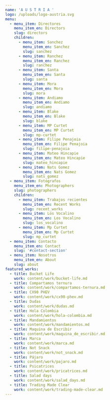```yaml
---
name: 'A U S T R I A '
logo: /uploads/logo-austria.svg
menu:
  - menu_item: Directores
    menu_item_en: Directors
    slug: directors
    children:
      - menu_item: Sanchez
        menu_item_en: Sanchez
        slug: sanchez
      - menu_item: Ranchez
        menu_item_en: Ranchez
        slug: ranchez
      - menu_item: Santa
        menu_item_en: Santa
        slug: santa
      - menu_item: Mora
        menu_item_en: Mora
        slug: mora
      - menu_item: Andiamo
        menu_item_en: Andiamo
        slug: andiamo
      - menu_item: Blake
        menu_item_en: Blake
        slug: blake
      - menu_item: MP Curtet
        menu_item_en: MP Curtet
        slug: mp-curtet
      - menu_item: Filipe Penajoia
        menu_item_en: Filipe Penajoia
        slug: filipe-penajoia
      - menu_item: Mateo Hincapie
        menu_item_en: Mateo Hincapie
        slug: mateo_hincapie
      - menu_item: Nats Gomez
        menu_item_en: Nats Gomez
        slug: nats_gomez
  - menu_item: Fotógrafos
    menu_item_en: Photographers
    slug: photographers
    children:
      - menu_item: Trabajos recientes
        menu_item_en: Recent Works
        slug: recent_works
      - menu_item: Los Vocalino
        menu_item_en: Los Vocalino
        slug: los_vocalino
      - menu_item: Mp Curtet
        menu_item_en: Mp Curtet
        slug: mp_curtet
  - menu_item: Contacto
    menu_item_en: Contact
    slug: '#contact-section'
  - menu_item: Nosotros
    menu_item_en: About
    slug: about
featured_works:
  - title: Bucket Life
    work: content/work/bucket-life.md
  - title: Compartamos ternura
    work: content/work/compartamos-ternura.md
  - title: CX90 PHEV
    work: content/work/cx90-phev.md
  - title: Dudas
    work: content/work/dudas.md
  - title: Hola Colombia
    work: content/work/hola-colombia.md
  - title: Mandamientos
    work: content/work/mandamientos.md
  - title: Maquina de Escribir
    work: content/work/maquina_de_escribir.md
  - title: Marca
    work: content/work/marca.md
  - title: Not Snack
    work: content/work/not_snack.md
  - title: Pájaro
    work: content/work/pajaro.md
  - title: Psicatrices
    work: content/work/pricatrices.md
  - title: Salad days
    work: content/work/salad_days.md
  - title: Trading Made Clear
    work: content/work/trading-made-clear.md
---
```









